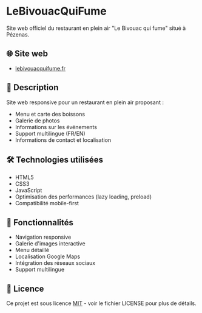 # LeBivouacQuiFume

Site web officiel du restaurant en plein air "Le Bivouac qui fume" situé à Pézenas.

## 🌐 Site web
- [lebivouacquifume.fr](https://www.lebivouacquifume.fr)

## 📝 Description
Site web responsive pour un restaurant en plein air proposant :
- Menu et carte des boissons
- Galerie de photos
- Informations sur les événements
- Support multilingue (FR/EN)
- Informations de contact et localisation

## 🛠 Technologies utilisées
- HTML5
- CSS3
- JavaScript
- Optimisation des performances (lazy loading, preload)
- Compatibilité mobile-first

## 📱 Fonctionnalités
- Navigation responsive
- Galerie d'images interactive
- Menu détaillé
- Localisation Google Maps
- Intégration des réseaux sociaux
- Support multilingue

## 📄 Licence
Ce projet est sous licence [MIT](LICENSE) - voir le fichier LICENSE pour plus de détails.
